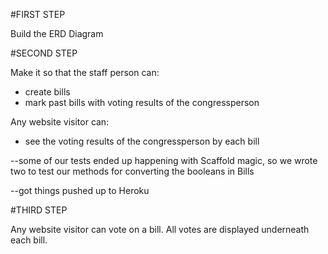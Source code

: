#FIRST STEP

Build the ERD Diagram

#SECOND STEP

Make it so that the staff person can:

* create bills
* mark past bills with voting results of the congressperson

Any website visitor can:

* see the voting results of the congressperson by each bill

--some of our tests ended up happening with Scaffold magic, so we wrote two to test our methods for converting the booleans in Bills

--got things pushed up to Heroku

#THIRD STEP

Any website visitor can vote on a bill.  All votes are displayed underneath each bill.

